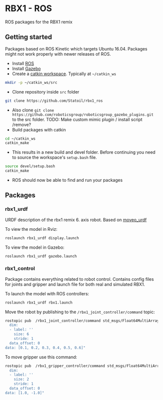 # RBX1 - ROS
ROS packages for the RBX1 remix

## Getting started
Packages based on ROS Kinetic which targets Ubuntu 16.04. Packages might not work properly with newer releases of ROS.

* Install [ROS](http://wiki.ros.org/kinetic/Installation/Ubuntu)
* Install [Gazebo](http://gazebosim.org/tutorials?tut=install_ubuntu)
* Create a [catkin workspace](http://wiki.ros.org/catkin/Tutorials/create_a_workspace). Typically at `~/catkin_ws`
```sh
mkdir -p ~/catkin_ws/src
```
* Clone repository inside `src` folder
```sh
git clone https://github.com/Statoil/rbx1_ros
```
* Also clone `git clone https://github.com/roboticsgroup/roboticsgroup_gazebo_plugins.git` to the src folder. TODO: Make custom mimic plugin / install script /remove?
* Build packages with catkin
```sh
cd ~/catkin_ws
catkin_make
```
* This results in a new build and devel folder. Before continuing you need to source the workspace's `setup.bash` file.
```sh
source devel/setup.bash
catkin_make
```
* ROS should now be able to find and run your packages

## Packages
### rbx1_urdf
URDF description of the rbx1 remix 6. axis robot. Based on [moveo_urdf](https://github.com/jesseweisberg/moveo_ros/tree/master/moveo_urdf)

To view the model in Rviz:
```sh
roslaunch rbx1_urdf display.launch
```

To view the model in Gazebo:
```sh
roslaunch rbx1_urdf gazebo.launch
```



### rbx1_control
Package contains everything related to robot control. Contains config files for joints and gripper and launch file for both real and simulated RBX1.

To launch the model with ROS controllers:
```sh
roslaunch rbx1_urdf rbx1.launch
```

Move the robot by publishing to the `/rbx1_joint_controller/command` topic:
```sh
rostopic pub  /rbx1_joint_controller/command std_msgs/Float64MultiArray "layout:
  dim:
  - label: ''
    size: 6
    stride: 1
  data_offset: 0
data: [0.1, 0.2, 0.3, 0.4, 0.5, 0.6]"
```

To move gripper use this command:
```sh
rostopic pub  /rbx1_gripper_controller/command std_msgs/Float64MultiArray "layout:
  dim:
  - label: ''
    size: 2
    stride: 1
  data_offset: 0
data: [1.0, -1.0]"
```



<!-- ## Areas to improve
### URDF model
* Inertia parameters
* Center of mass of some links
* Reduce polygon count of meshes -->